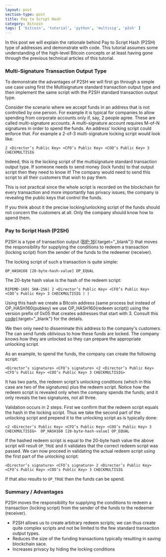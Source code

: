 ```yaml
---
layout: post
section-type: post
title: Pay to Script Hash
category: Bitcoin
tags: [ 'bitcoin', 'tutorial', 'python', 'multisig', 'p2sh' ]
---
```


In this post we will explain the rationale behind Pay to Script Hash (P2SH) type of addresses and demonstrate with code. This tutorial assumes some understanding of the high-level Bitcoin concepts or at least having gone through the previous technical articles of this tutorial.


### Multi-Signature Transaction Output Type
To demonstrate the advantages of P2SH we will first go through a simple use case using first the Multisignature standard transaction output type and then implement the same script with the P2SH standard transaction output type.

Consider the scenario where we accept funds in an address that is not controlled by one person. For example it is typical for companies to allow spending from corporate accounts only if, say, 2 people agree. These are called multi-signature accounts. A multi-signature account requires M-of-N signatures in order to spend the funds. An address’ locking script could enforce that. For example a 2-of-3 multi-signature locking script would look like:

`2 <Director’s Public Key> <CFO’s Public Key> <COO’s Public Key> 3 CHECKMULTISIG`

Indeed, this is the locking script of the multisignature standard transaction output type. If someone needs to send money (lock funds) to that output script then they need to know it! The company would need to send this script to all their customers that wish to pay them.

This is not practical since the whole script is recorded on the blockchain for every transaction and more importantly has privacy issues; the company is revealing the public keys that control the funds.

If you think about it the precise locking/unlocking script of the funds should not concern the customers at all. Only the company should know how to spend them.


### Pay to Script Hash (P2SH)
P2SH is a type of transaction output ([BIP-16](https://github.com/bitcoin/bips/blob/master/bip-0016.mediawiki){:target="_blank"}) that moves the responsibility for supplying the conditions to redeem a transaction (locking script) from the sender of the funds to the redeemer (receiver).

The locking script of such a transaction is quite simple:

`OP_HASH160 [20-byte-hash-value] OP_EQUAL`

The 20-byte hash value is the hash of the redeem script:

`RIPEMD-160( SHA-256( 2 <Director’s Public Key> <CFO’s Public Key> <COO’s Public Key> 3 CHECKMULTISIG ) )`

Using this hash we create a Bitcoin address (same process but instead of OP_HASH160(pubkey) we use OP_HASH160(redeem script)) using the version prefix of 0x05 that creates addresses that start with 3. Consult this [code](https://github.com/karask/python-bitcoin-utils/blob/b31c82e7005e06db7f780688cfcd9332d479f39d/bitcoinutils/keys.py#L730-L741){:target="_blank"} for the details.

We then only need to disseminate this address to the company's customers. The can send funds oblivious to how these funds are locked. The company knows how they are unlocked so they can prepare the appropriate unlocking script.

As an example, to spend the funds, the company can create the following script:

`<Director’s signature> <CFO’s signature> <2 <Director’s Public Key> <CFO’s Public Key> <COO’s Public Key> 3 CHECKMULTISIG>`

It has two parts, the redeem script's unlocking conditions (which in this case are two of the signatures) plus the redeem script. Notice how the redeem script is revealed only when the company spends the funds; and it only reveals the two signatures, not all three.

Validation occurs in 2 steps. First we confirm that the redeem script equals the hash in the locking script. Thus we take the second part of the unlocking script and prepend it to the unlocking script as is typically done:

`<2 <Director’s Public Key> <CFO’s Public Key> <COO’s Public Key> 3 CHECKMULTISIG>  OP_HASH160 [20-byte-hash-value] OP_EQUAL`

If the hashed redeem script is equal to the 20-byte hash value the above script will result `OP_TRUE` and it validates that the correct redeem script was passed. We can now proceed in validating the actual redeem script using the first part of the unlocking script:

`<Director’s signature> <CFO’s signature> 2 <Director’s Public Key> <CFO’s Public Key> <COO’s Public Key> 3 CHECKMULTISIG`

If that also results to `OP_TRUE` then the funds can be spend.


### Summary / Advantages
P2SH moves the responsibility for supplying the conditions to redeem a transaction (locking script) from the sender of the funds to the redeemer (receiver).

* P2SH allows us to create arbitrary redeem scripts; we can thus create quite complex scripts and not be limited to the few standard transaction output types.
* Reduces the size of the funding transactions typically resulting in saving blockchain sace.
* Increases privacy by hiding the locking conditions

<br/>


